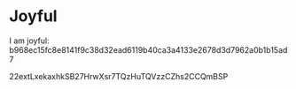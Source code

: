 # Joyful

I am joyful: b968ec15fc8e8141f9c38d32ead6119b40ca3a4133e2678d3d7962a0b1b15ad7


22extLxekaxhkSB27HrwXsr7TQzHuTQVzzCZhs2CCQmBSP